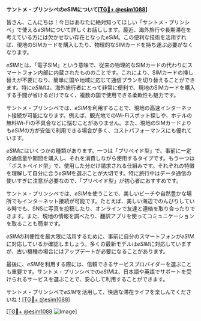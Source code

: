 **サントメ・プリンシペのeSIMについて[[TG💪+ @esim1088](https://t.me/s/esim1088)]**

皆さん、こんにちは！今日はあなたに絶対知ってほしい「サントメ・プリンシペ」で使える*eSIM*について詳しくお話しします。最近、海外旅行や長期滞在を考えている方には欠かせない存在となった*eSIM*。この便利な技術を活用すれば、現地のSIMカードを購入したり、物理的なSIMカードを持ち運ぶ必要がなくなります。

*eSIM*とは、「電子SIM」という意味で、従来の物理的なSIMカードの代わりにスマートフォン内部に内蔵されたもののことです。これにより、SIMカードの挿し替えが不要になり、簡単に国や地域に応じて通信プランを切り替えることができます。特に*eSIM*は、海外旅行者にとって非常に便利で、現地のSIMカードを購入する手間が省けるだけでなく、複数の国で使用できる柔軟性も魅力です。

サントメ・プリンシペでは、*eSIM*を利用することで、現地の高速インターネット接続が可能になります。例えば、観光地でのWi-Fiスポット探しや、ホテルの無料Wi-Fiの不具合などに悩むことがありません。また、現地のSIMカードよりも*eSIM*の方が安価で利用できる場合が多く、コストパフォーマンスにも優れています。

*eSIM*にはいくつかの種類があります。一つは「プリペイド型」で、事前に一定の通信量や期間を購入し、それを消費しながら使用するタイプです。もう一つは「ポストペイド型」で、使用した分だけ請求される仕組みです。それぞれの特徴を理解して自分に合う*eSIM*を選ぶことが大切です。特に旅行中はデータ通信の使いすぎに注意が必要なので、「プリペイド型」が初心者におすすめです。

サントメ・プリンシペでは、*eSIM*を使うことで、美しいビーチや自然豊かな場所でもインターネット接続が可能です。たとえば、美しい海辺でのんびりしている時でも、SNSに写真を投稿したり、オンラインで友達と連絡を取り合ったりできます。また、現地の情報を調べたり、翻訳アプリを使ってコミュニケーションを取ることも簡単です。

*eSIM*の利便性を最大限に活用するために、事前に自分のスマートフォンが*eSIM*に対応しているか確認しましょう。多くの最新モデルは*eSIM*に対応していますが、古い機種の場合にはアップデートが必要になることがあります。

最後に、*eSIM*を利用する際には、信頼できるサービスプロバイダーを選ぶことも重要です。サントメ・プリンシペでの*eSIM*は、日本語や英語でサポートを受けられるサービスを選ぶことで、安心して利用することができます。

サントメ・プリンシペで*eSIM*を活用して、快適な滞在ライフを楽しんでくださいね！[[TG💪+ @esim1088](https://t.me/s/esim1088)]

[[TG💪+ @esim1088](https://t.me/s/esim1088) ![Image](https://i.postimg.cc/Y0z9fWf4/image.png)]